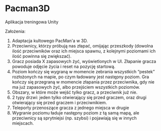 # Pacman3D
Aplikacja treningowa Unity

Założenia:
1. Adaptacja kultowego PacMan'a w 3D.
2. Przeciwnicy, którzy próbują nas złapać, omijając przeszkody (dowolna ilość przeciwników oraz ich miejsca spawnu, z kolejnymi poziomami ich ilość powinna się
zwiększać).
3. Gracz posiada X zapasowych żyć, wyświetlonych w UI. Złapanie gracza powoduje
odjęcie życia i reset na pozycję startową.
4. Poziom kończy się wygraną w momencie zebrania wszystkich “pestek” rozłożonych na mapie, po czym ładowany jest następny poziom. Gra kończy się przegraną w momencie
złapania przez przeciwnika, gdy nie ma już zapasowych żyć, albo przejściem wszystkich poziomów. 
5. Obszary, w które może wejść tylko gracz, a przeciwnik już nie.
6. 2 typy drzwi: jeden tylko otwierający się przed graczem, oraz drugi otwierający się przed graczem i przeciwnikiem.
7. Teleporty przenoszące gracza z jednego miejsca w drugie
8. Wygranie poziomu ładuje następny poziom z tą samą mapą, ale przeciwnicy są sprytniejsi (np. szybsi) i pojawiają się w innych miejscach.
